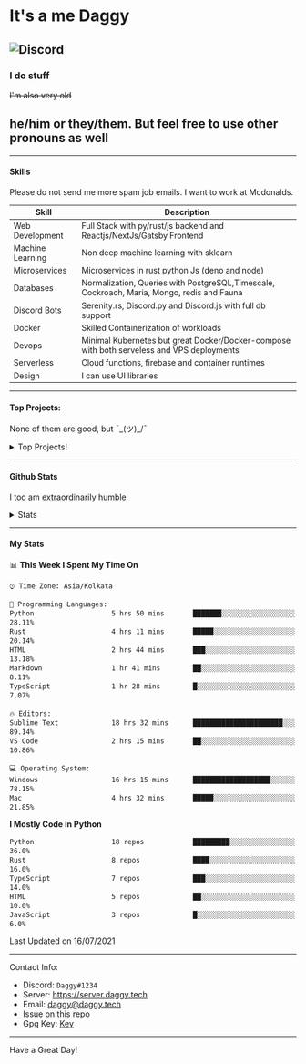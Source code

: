 
# It's a me Daggy

![Discord](https://img.shields.io/discord/491175207122370581?color=black&label=Discord&logo=discord) 
 ----

### I do stuff

~~I'm also very old~~

## he/him or they/them. But feel free to use other pronouns as well

-----

#### Skills

Please do not send me more spam job emails. I want to work at Mcdonalds.

| Skill | Description |
| ----- | ----------- |
| Web Development | Full Stack with py/rust/js backend and Reactjs/NextJs/Gatsby Frontend
| Machine Learning | Non deep machine learning with sklearn |
| Microservices | Microservices in rust python Js (deno and node) |
| Databases | Normalization, Queries with PostgreSQL,Timescale, Cockroach,  Maria, Mongo, redis and Fauna |
| Discord Bots | Serenity.rs, Discord.py and Discord.js with full db support |
| Docker | Skilled Containerization of workloads |
| Devops | Minimal Kubernetes but great Docker/Docker-compose with both serveless and VPS deployments |
| Serverless | Cloud functions, firebase and container runtimes |
| Design | I can use UI libraries|

-----

#### Top Projects:

None of them are good, but ¯\_(ツ)_/¯
<details>
  <summary>Top Projects!</summary>
    
   - [Dagpi](https://dagpi.xyz) : Full stack api built with rust, postgres, redis, python and typescript with Full frontend dashboard and  full monitoring. Also 2 api wrappers for it.
    
   - [Dagbot](https://dagbot.daggy.tech): discord bot with website and feedback along with large fully customisable interface using Postgres and discord.py
    
   - [R.Daggy](https://github.com/Daggy1234/r.daggy): Private discord bot for my server with rust
    
   - [New York Pizza](https://github.com/Daggy1234/NewYorkPizza): A data science study that uses Data analysis and ML to predict the best place to open a pizza shop
 
</details>

-----

#### Github Stats

I too am extraordinarily humble

<details>
  <summary>Stats</summary>
<a href="https://github.com/Daggy1234">
  <img src="https://github-readme-stats.vercel.app/api?username=Daggy1234&show_icons=true&hide_border=true" />
</a><a href="https://github.com/Daggy1234">
  <img src="https://github-readme-stats.vercel.app/api/top-langs/?username=Daggy1234&layout=compact&langs_count=9&hide=css,html" />
</a><a href="https://github.com/Daggy1234">
 <img src="https://raw.githubusercontent.com/Daggy1234/generate-stats/master/generated/overview.svg" />
</a><a href="https://github.com/Daggy1234">
 <img src="https://raw.githubusercontent.com/Daggy1234/generate-stats/master/generated/languages.svg" />
 </a>
</details>
  
-----

#### My Stats

<!--START_SECTION:waka-->
📊 **This Week I Spent My Time On** 

```text
⌚︎ Time Zone: Asia/Kolkata

💬 Programming Languages: 
Python                   5 hrs 50 mins       ███████░░░░░░░░░░░░░░░░░░   28.11% 
Rust                     4 hrs 11 mins       █████░░░░░░░░░░░░░░░░░░░░   20.14% 
HTML                     2 hrs 44 mins       ███░░░░░░░░░░░░░░░░░░░░░░   13.18% 
Markdown                 1 hr 41 mins        ██░░░░░░░░░░░░░░░░░░░░░░░   8.11% 
TypeScript               1 hr 28 mins        █░░░░░░░░░░░░░░░░░░░░░░░░   7.07%

🔥 Editors: 
Sublime Text             18 hrs 32 mins      ██████████████████████░░░   89.14% 
VS Code                  2 hrs 15 mins       ██░░░░░░░░░░░░░░░░░░░░░░░   10.86%

💻 Operating System: 
Windows                  16 hrs 15 mins      ███████████████████░░░░░░   78.15% 
Mac                      4 hrs 32 mins       █████░░░░░░░░░░░░░░░░░░░░   21.85%

```

**I Mostly Code in Python** 

```text
Python                   18 repos            █████████░░░░░░░░░░░░░░░░   36.0% 
Rust                     8 repos             ████░░░░░░░░░░░░░░░░░░░░░   16.0% 
TypeScript               7 repos             ███░░░░░░░░░░░░░░░░░░░░░░   14.0% 
HTML                     5 repos             ██░░░░░░░░░░░░░░░░░░░░░░░   10.0% 
JavaScript               3 repos             █░░░░░░░░░░░░░░░░░░░░░░░░   6.0%

```



 Last Updated on 16/07/2021
<!--END_SECTION:waka-->

-----

Contact Info:

- Discord: `Daggy#1234`
- Server: https://server.daggy.tech
- Email: daggy@daggy.tech
- Issue on this repo
- Gpg Key: [Key](https://github.com/daggy1234.gpg)

-----
Have a Great Day!
